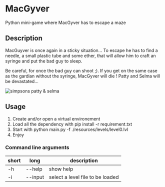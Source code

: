 # MacGyver
Python mini-game where MacGyver has to escape a maze

## Description

MacGuyver is once again in a sticky situation...
To escape he has to find a needle, a small plastic tube and some ether,
that will allow him to craft an syringe and put the bad guy to sleep.

Be careful, for once the bad guy can shoot ;). If you get on the same case
as the gardian without the syringe, MacGyver will die ! Patty and Selma will be devastated...

![simpsons patty & selma](https://www.throwbacks.com/content/images/2017/01/2201685994-3.gif)

## Usage
1. Create and/or open a virtual environement
1. Load all the dependency with pip install -r requirement.txt
1. Start with python main.py -f ./resources/levels/level0.lvl
1. Enjoy

### Command line arguments
| short | long | description |
--------|------|-------------|
| -h | --help | show help |
| -i | --input | select a level file to be loaded|
